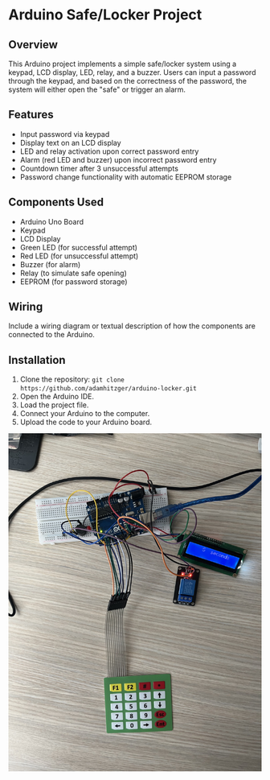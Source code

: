 
# Arduino Safe/Locker Project

## Overview
This Arduino project implements a simple safe/locker system using a keypad, LCD display, LED, relay, and a buzzer. Users can input a password through the keypad, and based on the correctness of the password, the system will either open the "safe" or trigger an alarm.

## Features
- Input password via keypad
- Display text on an LCD display
- LED and relay activation upon correct password entry
- Alarm (red LED and buzzer) upon incorrect password entry
- Countdown timer after 3 unsuccessful attempts
- Password change functionality with automatic EEPROM storage

## Components Used
- Arduino Uno Board
- Keypad
- LCD Display
- Green LED (for successful attempt)
- Red LED (for unsuccessful attempt)
- Buzzer (for alarm)
- Relay (to simulate safe opening)
- EEPROM (for password storage)

## Wiring
Include a wiring diagram or textual description of how the components are connected to the Arduino.

## Installation
1. Clone the repository: `git clone https://github.com/adamhitzger/arduino-locker.git`
3. Open the Arduino IDE.
4. Load the project file.
5. Connect your Arduino to the computer.
6. Upload the code to your Arduino board.

![Arduino Safe Project](arduino-locker/img/arduino-locker.jpg)

